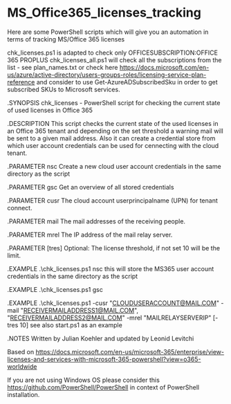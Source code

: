 # MS_Office365_licenses_tracking
Here are some PowerShell scripts which will give you an automation in terms of tracking MS/Office 365 licenses 

chk_licenses.ps1 is adapted to check only OFFICESUBSCRIPTION:OFFICE 365 PROPLUS
chk_licenses_all.ps1 will check all the subscriptions from the list - see plan_names.txt or check here https://docs.microsoft.com/en-us/azure/active-directory/users-groups-roles/licensing-service-plan-reference and consider to use Get-AzureADSubscribedSku in order to get subscribed SKUs to Microsoft services.

.SYNOPSIS
chk_licenses - PowerShell script for checking the current state of used licenses in Office 365

.DESCRIPTION 
This script checks the current state of the used licenses in an Office 365 tenant and depending on the set threshold a warning mail will be sent to a given mail address. Also it can create a credential store from which user account credentials can be used for cennecting with the cloud tenant.

.PARAMETER nsc
Create a new cloud user account credentials in the same directory as the script

.PARAMETER gsc
Get an overview of all stored credentials

.PARAMETER cusr 
The cloud account userprincipalname (UPN) for tenant connect.

.PARAMETER mail 
The mail addresses of the receiving people.

.PARAMETER mrel 
The IP address of the mail relay server.

.PARAMETER [tres]
Optional: The license threshold, if not set 10 will be the limit.

.EXAMPLE
.\chk_licenses.ps1 nsc 
this will store the MS365 user account credentials in the same directory as the script

.EXAMPLE
.\chk_licenses.ps1 gsc

.EXAMPLE
.\chk_licenses.ps1 -cusr "CLOUDUSERACCOUNT@MAIL.COM" -mail "RECEIVERMAILADDRESS1@MAIL.COM", "RECEIVERMAILADDRESS2@MAIL.COM" -mrel "MAILRELAYSERVERIP" [-tres 10]
see also start.ps1 as an example


.NOTES
Written by Julian Koehler and updated by Leonid Levitchi

Based on https://docs.microsoft.com/en-us/microsoft-365/enterprise/view-licenses-and-services-with-microsoft-365-powershell?view=o365-worldwide

If you are not using Windows OS please consider this https://github.com/PowerShell/PowerShell in context of PowerShell installation.

